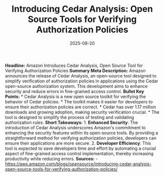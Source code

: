 ﻿---
title: 'Introducing Cedar Analysis: Open Source Tools for Verifying Authorization
  Policies'
date: '2025-08-20'
category: Markets
summary: ''
slug: introducing cedar analysis open source tools for verifying a
source_urls:
- https://aws.amazon.com/blogs/opensource/introducing-cedar-analysis-open-source-tools-for-verifying-authorization-policies/
seo:
  title: 'Introducing Cedar Analysis: Open Source Tools for Verifying Authorization
    Policies | Hash n Hedge'
  description: ''
  keywords:
  - news
  - markets
  - brief
---

**Headline:** Amazon Introduces Cedar Analysis, Open Source Tool for Verifying Authorization Policies  **Summary Meta Description:** Amazon announces the release of Cedar Analysis, an open-source tool designed to simplify verification of authorization policies in applications using the Cedar open-source authorization system. This development aims to enhance security and reduce errors in fine-grained access control.  **Bullet Key Points:**  * Cedar Analysis is a new open source toolkit for verifying the behavior of Cedar policies. * The toolkit makes it easier for developers to ensure their authorization policies are correct. * Cedar has over 1.17 million downloads and growing adoption, making security verification crucial. * The tool is designed to simplify the process of testing and validating authorization rules.  **Short Takeaways:**  1. **Enhanced Security**: The introduction of Cedar Analysis underscores Amazon's commitment to enhancing the security features within its open-source tools. By providing a straightforward method for verifying authorization policies, developers can ensure their applications are more secure. 2. **Developer Efficiency**: This tool is expected to save developers time and effort by automating a crucial aspect of fine-grained access control implementation, thereby increasing productivity while reducing errors.  **Sources:** - https://aws.amazon.com/blogs/opensource/introducing-cedar-analysis-open-source-tools-for-verifying-authorization-policies/ 
